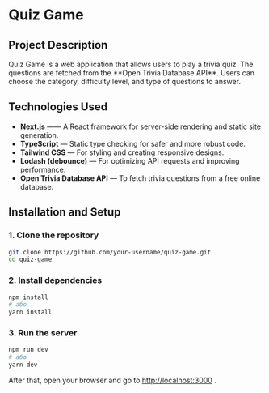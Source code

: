 # Quiz Game

## Project Description

Quiz Game is a web application that allows users to play a trivia quiz. The questions are fetched from the \*\*Open Trivia Database API\*\*. Users can choose the category, difficulty level, and type of questions to answer.

## Technologies Used

- **Next.js** —— A React framework for server-side rendering and static site generation.
- **TypeScript** — Static type checking for safer and more robust code.
- **Tailwind CSS** — For styling and creating responsive designs.
- **Lodash (debounce)** — For optimizing API requests and improving performance.
- **Open Trivia Database API** — To fetch trivia questions from a free online database.

## Installation and Setup

### 1. Clone the repository

```sh
git clone https://github.com/your-username/quiz-game.git
cd quiz-game
```

### 2. Install dependencies

```sh
npm install
# або
yarn install
```

### 3. Run the server

```sh
npm run dev
# або
yarn dev
```

After that, open your browser and go to [http://localhost:3000](http://localhost:3000) .

